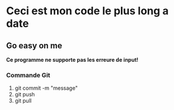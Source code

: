 # Ceci est mon code le plus long a date
## Go easy on me
**Ce programme ne supporte pas les erreure de input!**

### Commande Git
1. git commit -m "message"
2. git push
3. git pull

